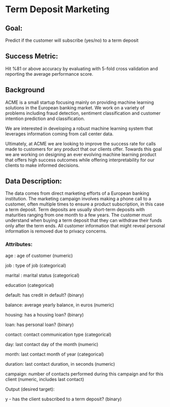 # Term Deposit Marketing


## Goal:

Predict if the customer will subscribe (yes/no) to a term deposit



## Success Metric:

Hit %81 or above accuracy by evaluating with 5-fold cross validation and reporting the average performance score.



## Background
ACME is a small startup focusing mainly on providing machine learning solutions in the European banking market. We work on a variety of problems including fraud detection, sentiment classification and customer intention prediction and classification.

We are interested in developing a robust machine learning system that leverages information coming from call center data.

Ultimately, at ACME we are looking to improve the success rate for calls made to customers for any product that our clients offer. Towards this goal we are working on designing an ever evolving machine learning product that offers high success outcomes while offering interpretability for our clients to make informed decisions.



## Data Description:

The data comes from direct marketing efforts of a European banking institution. The marketing campaign involves making a phone call to a customer, often multiple times to ensure a product subscription, in this case a term deposit. Term deposits are usually short-term deposits with maturities ranging from one month to a few years. The customer must understand when buying a term deposit that they can withdraw their funds only after the term ends. All customer information that might reveal personal information is removed due to privacy concerns.

### Attributes:

age : age of customer (numeric)

job : type of job (categorical)

marital : marital status (categorical)

education (categorical)

default: has credit in default? (binary)

balance: average yearly balance, in euros (numeric)

housing: has a housing loan? (binary)

loan: has personal loan? (binary)

contact: contact communication type (categorical)

day: last contact day of the month (numeric)

month: last contact month of year (categorical)

duration: last contact duration, in seconds (numeric)

campaign: number of contacts performed during this campaign and for this client (numeric, includes last contact)

Output (desired target):

y - has the client subscribed to a term deposit? (binary)
